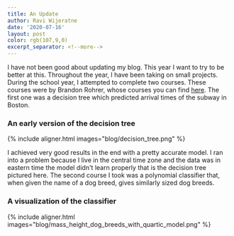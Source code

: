 ```yaml
---
title: An Update
author: Ravi Wijeratne
date: '2020-07-16'
layout: post
color: rgb(107,9,0)
excerpt_separator: <!--more-->
---
```


I have not been good about updating my blog. This year I want to try to be better at this.
Throughout the year, I have been taking on small projects. During the school year, 
I attempted to complete two courses. These courses were by Brandon Rohrer, whose courses you can find [here](https://end-to-end-machine-learning.teachable.com/). 
The first one was a decision tree which predicted arrival times of the subway in Boston.
### An early version of the decision tree

{% include aligner.html images="blog/decision_tree.png" %}

I achieved very good results in the end with a pretty accurate model. I ran into 
a problem because I live in the central time zone and the data was in eastern time 
the model didn't learn properly that is the decision tree pictured here.
The second course I took was a polynomial classifier that, when given the name of a dog breed, gives similarly sized dog breeds.
### A visualization of the classifier

{% include aligner.html images="blog/mass_height_dog_breeds_with_quartic_model.png" %}